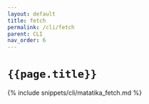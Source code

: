 ```yaml
---
layout: default
title: fetch
permalink: /cli/fetch
parent: CLI
nav_order: 6
---
```


# `{{page.title}}`

{% include snippets/cli/matatika_fetch.md %}
